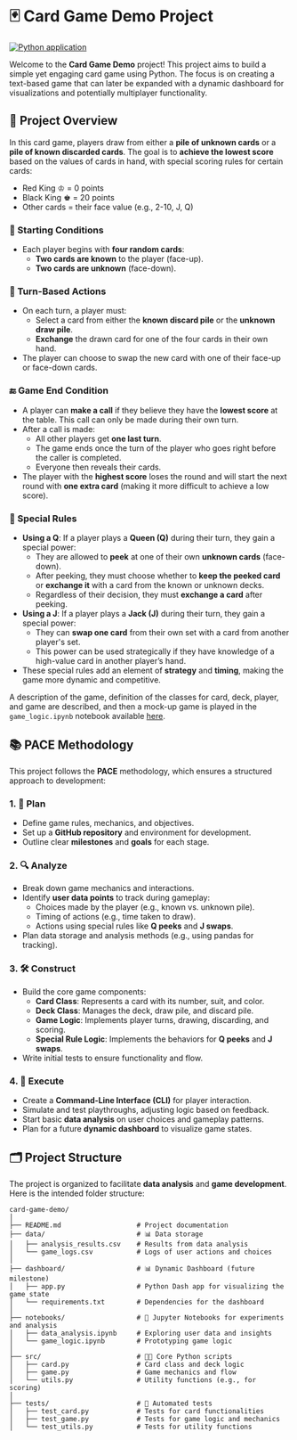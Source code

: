 # 🃏 Card Game Demo Project

[![Python application](https://github.com/afbeltranr/card-game-demo/actions/workflows/python-app.yml/badge.svg)](https://github.com/afbeltranr/card-game-demo/actions/workflows/python-app.yml)

Welcome to the **Card Game Demo** project! This project aims to build a simple yet engaging card game using Python. The focus is on creating a text-based game that can later be expanded with a dynamic dashboard for visualizations and potentially multiplayer functionality.

## 🎯 Project Overview
In this card game, players draw from either a **pile of unknown cards** or a **pile of known discarded cards**. The goal is to **achieve the lowest score** based on the values of cards in hand, with special scoring rules for certain cards:

- Red King ♔ = 0 points
- Black King ♚ = 20 points
- Other cards = their face value (e.g., 2-10, J, Q)

### 🔄 Starting Conditions
- Each player begins with **four random cards**:
  - **Two cards are known** to the player (face-up).
  - **Two cards are unknown** (face-down).

### 🔄 Turn-Based Actions
- On each turn, a player must:
  - Select a card from either the **known discard pile** or the **unknown draw pile**.
  - **Exchange** the drawn card for one of the four cards in their own hand.
- The player can choose to swap the new card with one of their face-up or face-down cards.

### 🔚 Game End Condition
- A player can **make a call** if they believe they have the **lowest score** at the table. This call can only be made during their own turn.
- After a call is made:
  - All other players get **one last turn**.
  - The game ends once the turn of the player who goes right before the caller is completed.
  - Everyone then reveals their cards.
- The player with the **highest score** loses the round and will start the next round with **one extra card** (making it more difficult to achieve a low score).

### 📝 Special Rules
- **Using a Q**: If a player plays a **Queen (Q)** during their turn, they gain a special power:
  - They are allowed to **peek** at one of their own **unknown cards** (face-down).
  - After peeking, they must choose whether to **keep the peeked card** or **exchange it** with a card from the known or unknown decks.
  - Regardless of their decision, they must **exchange a card** after peeking.
- **Using a J**: If a player plays a **Jack (J)** during their turn, they gain a special power:
  - They can **swap one card** from their own set with a card from another player's set.
  - This power can be used strategically if they have knowledge of a high-value card in another player’s hand.
- These special rules add an element of **strategy** and **timing**, making the game more dynamic and competitive.


A description of the game, definition of the classes for card, deck, player, and game are described, and then a mock-up game is played in the `game_logic.ipynb` notebook available [here](notebooks/game_logic.ipynb).

## 📚 PACE Methodology
This project follows the **PACE** methodology, which ensures a structured approach to development:

### 1. 📝 Plan
- Define game rules, mechanics, and objectives.
- Set up a **GitHub repository** and environment for development.
- Outline clear **milestones** and **goals** for each stage.

### 2. 🔍 Analyze
- Break down game mechanics and interactions.
- Identify **user data points** to track during gameplay:
  - Choices made by the player (e.g., known vs. unknown pile).
  - Timing of actions (e.g., time taken to draw).
  - Actions using special rules like **Q peeks** and **J swaps**.
- Plan data storage and analysis methods (e.g., using pandas for tracking).

### 3. 🛠️ Construct
- Build the core game components:
  - **Card Class**: Represents a card with its number, suit, and color.
  - **Deck Class**: Manages the deck, draw pile, and discard pile.
  - **Game Logic**: Implements player turns, drawing, discarding, and scoring.
  - **Special Rule Logic**: Implements the behaviors for **Q peeks** and **J swaps**.
- Write initial tests to ensure functionality and flow.

### 4. 🚀 Execute
- Create a **Command-Line Interface (CLI)** for player interaction.
- Simulate and test playthroughs, adjusting logic based on feedback.
- Start basic **data analysis** on user choices and gameplay patterns.
- Plan for a future **dynamic dashboard** to visualize game states.

## 🗂️ Project Structure
The project is organized to facilitate **data analysis** and **game development**. Here is the intended folder structure:

```plaintext
card-game-demo/
│
├── README.md                   # Project documentation
├── data/                       # 📊 Data storage
│   ├── analysis_results.csv    # Results from data analysis
│   └── game_logs.csv           # Logs of user actions and choices
│
├── dashboard/                  # 📊 Dynamic Dashboard (future milestone)
│   ├── app.py                  # Python Dash app for visualizing the game state
│   └── requirements.txt        # Dependencies for the dashboard
│
├── notebooks/                  # 📒 Jupyter Notebooks for experiments and analysis
│   ├── data_analysis.ipynb     # Exploring user data and insights
│   └── game_logic.ipynb        # Prototyping game logic
│
├── src/                        # 🧑‍💻 Core Python scripts
│   ├── card.py                 # Card class and deck logic
│   ├── game.py                 # Game mechanics and flow
│   └── utils.py                # Utility functions (e.g., for scoring)
│
├── tests/                      # 🧪 Automated tests
│   ├── test_card.py            # Tests for card functionalities
│   ├── test_game.py            # Tests for game logic and mechanics
│   └── test_utils.py           # Tests for utility functions
